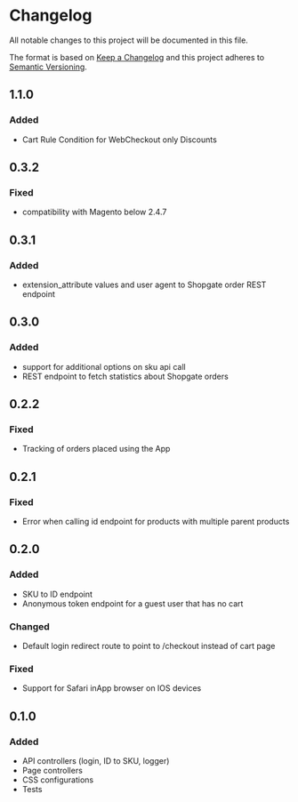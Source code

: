 # Changelog

All notable changes to this project will be documented in this file.

The format is based on [Keep a Changelog](http://keepachangelog.com/) and this project adheres
to [Semantic Versioning](http://semver.org/).

## 1.1.0
### Added
- Cart Rule Condition for WebCheckout only Discounts

## 0.3.2
### Fixed
- compatibility with Magento below 2.4.7

## 0.3.1
### Added
- extension_attribute values and user agent to Shopgate order REST endpoint

## 0.3.0
### Added
- support for additional options on sku api call
- REST endpoint to fetch statistics about Shopgate orders

## 0.2.2
### Fixed
- Tracking of orders placed using the App

## 0.2.1
### Fixed
- Error when calling id endpoint for products with multiple parent products

## 0.2.0

### Added
- SKU to ID endpoint
- Anonymous token endpoint for a guest user that has no cart
### Changed
- Default login redirect route to point to /checkout instead of cart page
### Fixed
- Support for Safari inApp browser on IOS devices

## 0.1.0

### Added
- API controllers (login, ID to SKU, logger)
- Page controllers
- CSS configurations
- Tests
